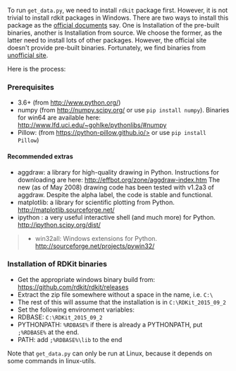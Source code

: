 To run `get_data.py`, we need to install `rdkit` package first. However, it is not trivial to install rdkit packages in Windows. There are two ways to install this package as the [official documents](https://github.com/rdkit/rdkit/blob/master/Docs/Book/Install.md) say. One is Installation of the pre-built binaries, another is Installation from source. We choose the former, as the latter need to install lots of other packages. However, the official site doesn't provide pre-built binaries. Fortunately, we find binaries from [unofficial site](https://github.com/ZhangJunQCC/RDKit-Python36-Windows-Binary).

Here is the process:
### Prerequisites

-   3.6+ (from http://www.python.org/)
-   numpy (from http://numpy.scipy.org/ or use `pip install numpy`). Binaries for win64 are available here: http://www.lfd.uci.edu/~gohlke/pythonlibs/#numpy
-   Pillow: (from https://python-pillow.github.io/> or use `pip install Pillow`)

#### Recommended extras

-   aggdraw: a library for high-quality drawing in Python. Instructions for downloading are here: <http://effbot.org/zone/aggdraw-index.htm> The new (as of May 2008) drawing code has been tested with v1.2a3 of aggdraw. Despite the alpha label, the code is stable and functional.
-   matplotlib: a library for scientific plotting from Python. <http://matplotlib.sourceforge.net/>
-   ipython : a very useful interactive shell (and much more) for Python. <http://ipython.scipy.org/dist/>
> -   win32all: Windows extensions for Python. <http://sourceforge.net/projects/pywin32/>

### Installation of RDKit binaries

-   Get the appropriate windows binary build from: https://github.com/rdkit/rdkit/releases
-   Extract the zip file somewhere without a space in the name, i.e. `C:\`
-   The rest of this will assume that the installation is in `C:\RDKit_2015_09_2`
-   Set the following environment variables:
   -   RDBASE: `C:\RDKit_2015_09_2`
   -   PYTHONPATH: `%RDBASE%` if there is already a PYTHONPATH, put `;%RDBASE%` at the end.
   -   PATH: add `;%RDBASE%\lib` to the end


Note that `get_data.py` can only be run at Linux, because it depends on some commands in linux-utils.